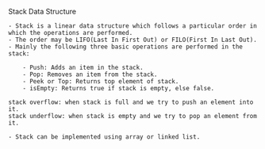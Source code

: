 Stack Data Structure

    - Stack is a linear data structure which follows a particular order in which the operations are performed.
    - The order may be LIFO(Last In First Out) or FILO(First In Last Out).
    - Mainly the following three basic operations are performed in the stack:

        - Push: Adds an item in the stack.
        - Pop: Removes an item from the stack.
        - Peek or Top: Returns top element of stack.
        - isEmpty: Returns true if stack is empty, else false.

    stack overflow: when stack is full and we try to push an element into it.
    stack underflow: when stack is empty and we try to pop an element from it.

    - Stack can be implemented using array or linked list.

